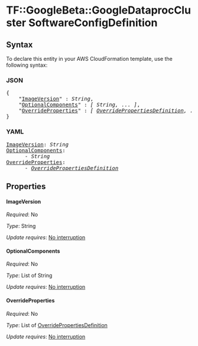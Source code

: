 # TF::GoogleBeta::GoogleDataprocCluster SoftwareConfigDefinition

## Syntax

To declare this entity in your AWS CloudFormation template, use the following syntax:

### JSON

<pre>
{
    "<a href="#imageversion" title="ImageVersion">ImageVersion</a>" : <i>String</i>,
    "<a href="#optionalcomponents" title="OptionalComponents">OptionalComponents</a>" : <i>[ String, ... ]</i>,
    "<a href="#overrideproperties" title="OverrideProperties">OverrideProperties</a>" : <i>[ <a href="overridepropertiesdefinition.md">OverridePropertiesDefinition</a>, ... ]</i>
}
</pre>

### YAML

<pre>
<a href="#imageversion" title="ImageVersion">ImageVersion</a>: <i>String</i>
<a href="#optionalcomponents" title="OptionalComponents">OptionalComponents</a>: <i>
      - String</i>
<a href="#overrideproperties" title="OverrideProperties">OverrideProperties</a>: <i>
      - <a href="overridepropertiesdefinition.md">OverridePropertiesDefinition</a></i>
</pre>

## Properties

#### ImageVersion

_Required_: No

_Type_: String

_Update requires_: [No interruption](https://docs.aws.amazon.com/AWSCloudFormation/latest/UserGuide/using-cfn-updating-stacks-update-behaviors.html#update-no-interrupt)

#### OptionalComponents

_Required_: No

_Type_: List of String

_Update requires_: [No interruption](https://docs.aws.amazon.com/AWSCloudFormation/latest/UserGuide/using-cfn-updating-stacks-update-behaviors.html#update-no-interrupt)

#### OverrideProperties

_Required_: No

_Type_: List of <a href="overridepropertiesdefinition.md">OverridePropertiesDefinition</a>

_Update requires_: [No interruption](https://docs.aws.amazon.com/AWSCloudFormation/latest/UserGuide/using-cfn-updating-stacks-update-behaviors.html#update-no-interrupt)

